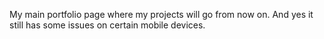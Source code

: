 My main portfolio page where my projects will go from now on.
And yes it still has some issues on certain mobile devices.


